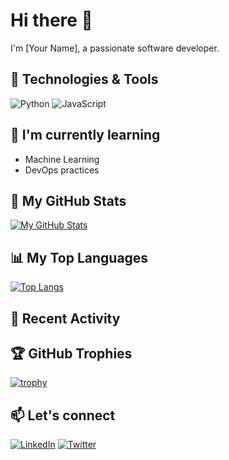
# Hi there 👋

I'm [Your Name], a passionate software developer.

## 🔧 Technologies & Tools
![Python](https://img.shields.io/badge/-Python-3776AB?style=flat-square&logo=python&logoColor=white)
![JavaScript](https://img.shields.io/badge/-JavaScript-F7DF1E?style=flat-square&logo=javascript&logoColor=white)
<!-- Add more badges for your technologies -->

## 🌱 I'm currently learning
- Machine Learning
- DevOps practices
<!-- Add more learning interests -->

## 🚀 My GitHub Stats
[![My GitHub Stats](https://github-readme-stats.vercel.app/api?username=Mahesh899&show_icons=true&hide=prs&count_private=true&theme=radical)](https://github.com/anuraghazra/github-readme-stats)

## 📊 My Top Languages
[![Top Langs](https://github-readme-stats.vercel.app/api/top-langs/?username=Mahesh899&layout=compact&theme=radical)](https://github.com/anuraghazra/github-readme-stats)

## 📌 Recent Activity
<!--START_SECTION:activity-->
<!--END_SECTION:activity-->

## 🏆 GitHub Trophies
[![trophy](https://github-profile-trophy.vercel.app/?username=Mahesh899&theme=darkhub)](https://github.com/ryo-ma/github-profile-trophy)

## 📫 Let's connect
[![LinkedIn](https://img.shields.io/badge/-LinkedIn-0077B5?style=flat-square&logo=linkedin&logoColor=white)](https://www.linkedin.com/in/your-username/)
[![Twitter](https://img.shields.io/badge/-Twitter-1DA1F2?style=flat-square&logo=twitter&logoColor=white)](https://twitter.com/your-username)
<!-- Add more social media badges -->

<!-- Feel free to add or customize sections according to your preferences -->

